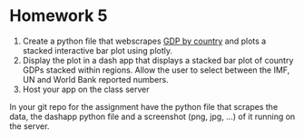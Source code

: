 # Homework 5

1. Create a python file that webscrapes [GDP by country](https://en.wikipedia.org/wiki/List_of_countries_by_GDP_(nominal)) and plots a stacked interactive bar plot using plotly.
2. Display the plot in a dash app that displays a stacked bar plot of country GDPs stacked within regions. Allow the user to select between the IMF, UN and World Bank reported numbers.
3. Host your app on the class server

In your git repo for the assignment have the python file that scrapes the data, the dashapp python file and a screenshot (png, jpg, ...) of it running on the server.

